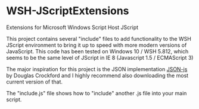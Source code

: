 # WSH-JScriptExtensions
Extensions for Microsoft Windows Script Host JScript

This project contains several "include" files to add functionality to the WSH JScript environment to bring it up to speed with more modern versions of JavaScript.
This code has been tested on Windows 10 / WSH 5.812, which seems to be the same level of JScript in IE 8 (Javascript 1.5 / ECMAScript 3)

The major inspiration for this project is the JSON implementation [JSON-js](https://github.com/douglascrockford/JSON-js) by Douglas Crockford and I highly recommend also downloading the most current version of that.

The "include.js" file shows how to "include" another .js file into your main script. 

